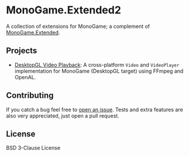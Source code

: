 # MonoGame.Extended2

A collection of extensions for MonoGame; a complement of [MonoGame.Extended](https://github.com/craftworkgames/MonoGame.Extended).

## Projects

- [DesktopGL Video Playback](Sources/MonoGame.Extended.DesktopGL.VideoPlayback): A cross-platform `Video` and `VideoPlayer` implementation for MonoGame (DesktopGL target) using FFmpeg and OpenAL.

## Contributing

If you catch a bug feel free to [open an issue](https://github.com/hozuki/MonoGame.Extended2/issues). Tests and extra features are also very appreciated, just open a pull request.

## License

BSD 3-Clause License
